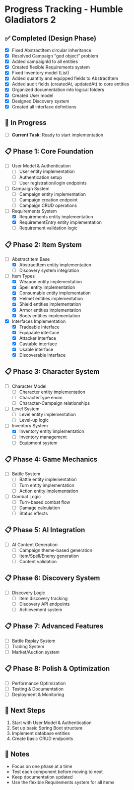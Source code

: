 # Progress Tracking - Humble Gladiators 2

## ✅ Completed (Design Phase)

- [x] Fixed AbstractItem circular inheritance
- [x] Resolved Campaign "god object" problem
- [x] Added campaignId to all entities
- [x] Created flexible Requirements system
- [x] Fixed Inventory model (List<AbstractItem>)
- [x] Added quantity and equipped fields to AbstractItem
- [x] Added audit fields (createdAt, updatedAt) to core entities
- [x] Organized documentation into logical folders
- [x] Created User model
- [x] Designed Discovery system
- [x] Created all interface definitions

## 🔄 In Progress

- [ ] **Current Task**: Ready to start implementation

## 📋 Phase 1: Core Foundation

- [ ] User Model & Authentication
    - [ ] User entity implementation
    - [ ] Authentication setup
    - [ ] User registration/login endpoints
- [ ] Campaign System
    - [ ] Campaign entity implementation
    - [ ] Campaign creation endpoint
    - [ ] Campaign CRUD operations
- [ ] Requirements System
    - [X] Requirements entity implementation
    - [X] RequirementEntry entity implementation
    - [ ] Requirement validation logic

## 📋 Phase 2: Item System

- [ ] AbstractItem Base
    - [X] AbstractItem entity implementation
    - [ ] Discovery system integration
- [ ] Item Types
    - [X] Weapon entity implementation
    - [X] Spell entity implementation
    - [X] Consumable entity implementation
    - [X] Helmet entities implementation
    - [X] Shield entities implementation
    - [X] Armor entities implementation
    - [X] Boots entities implementation
- [X] Interfaces Implementation
    - [X] Tradeable interface
    - [X] Equipable interface
    - [X] Attacker interface
    - [X] Castable interface
    - [X] Usable interface
    - [X] Discoverable interface

## 📋 Phase 3: Character System

- [ ] Character Model
    - [ ] Character entity implementation
    - [ ] CharacterType enum
    - [ ] Character-Campaign relationships
- [ ] Level System
    - [ ] Level entity implementation
    - [ ] Level-up logic
- [ ] Inventory System
    - [X] Inventory entity implementation
    - [ ] Inventory management
    - [ ] Equipment system

## 📋 Phase 4: Game Mechanics

- [ ] Battle System
    - [ ] Battle entity implementation
    - [ ] Turn entity implementation
    - [ ] Action entity implementation
- [ ] Combat Logic
    - [ ] Turn-based combat flow
    - [ ] Damage calculation
    - [ ] Status effects

## 📋 Phase 5: AI Integration

- [ ] AI Content Generation
    - [ ] Campaign theme-based generation
    - [ ] Item/Spell/Enemy generation
    - [ ] Content validation

## 📋 Phase 6: Discovery System

- [ ] Discovery Logic
    - [ ] Item discovery tracking
    - [ ] Discovery API endpoints
    - [ ] Achievement system

## 📋 Phase 7: Advanced Features

- [ ] Battle Replay System
- [ ] Trading System
- [ ] Market/Auction system

## 📋 Phase 8: Polish & Optimization

- [ ] Performance Optimization
- [ ] Testing & Documentation
- [ ] Deployment & Monitoring

## 🎯 Next Steps

1. Start with User Model & Authentication
2. Set up basic Spring Boot structure
3. Implement database entities
4. Create basic CRUD endpoints

## 📝 Notes

- Focus on one phase at a time
- Test each component before moving to next
- Keep documentation updated
- Use the flexible Requirements system for all items

